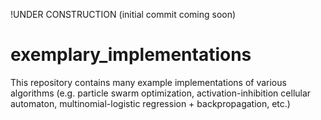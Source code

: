 !UNDER CONSTRUCTION (initial commit coming soon)

# exemplary_implementations
This repository contains many example implementations of various algorithms (e.g. particle swarm optimization, activation-inhibition cellular automaton, multinomial-logistic regression + backpropagation, etc.)
